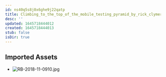 ```yaml
---
id: ns40q5s8j0x6ghe9j22qatp
title: Climbing_to_the_top_of_the_mobile_testing_pyramid_by_rick_clymer Resources
desc: ''
updated: 1645718444012
created: 1645718444013
stub: false
isDir: true
---
```

## Imported Assets
- ![RB-2018-11-0910.jpg](/assets/rb-2018-11-0910-aqh2zrp9yaxf.jpg)
